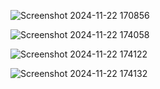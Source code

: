 ![Screenshot 2024-11-22 170856](https://github.com/user-attachments/assets/9f7dbbc2-7c1e-4529-9e58-2c45da9ea1fe)


![Screenshot 2024-11-22 174058](https://github.com/user-attachments/assets/29aa5959-d09d-49eb-8b86-2ad8399d0abe)


![Screenshot 2024-11-22 174122](https://github.com/user-attachments/assets/f3d3aad4-3d1b-4018-a13a-decea9621499)


![Screenshot 2024-11-22 174132](https://github.com/user-attachments/assets/e219fdd8-4fb4-4af6-9050-b2c0802975bc)
